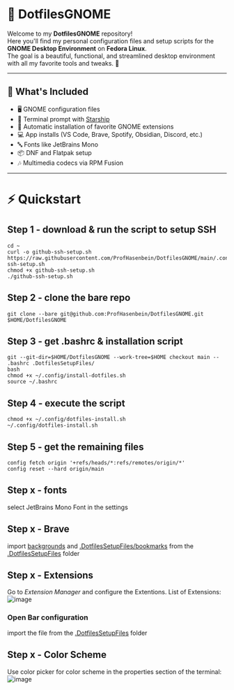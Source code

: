 
# 🎨 DotfilesGNOME

Welcome to my **DotfilesGNOME** repository!  
Here you'll find my personal configuration files and setup scripts for the **GNOME Desktop Environment** on **Fedora Linux**.  
The goal is a beautiful, functional, and streamlined desktop environment with all my favorite tools and tweaks. 🚀

---

## 📁 What's Included

- 🖥️ GNOME configuration files
- 🌟 Terminal prompt with [Starship](https://starship.rs/)
- 🧩 Automatic installation of favorite GNOME extensions
- 💻 App installs (VS Code, Brave, Spotify, Obsidian, Discord, etc.)
- 🔤 Fonts like JetBrains Mono
- 📦 DNF and Flatpak setup
- 🎶 Multimedia codecs via RPM Fusion

---

# ⚡ Quickstart

## Step 1 - download & run the script to setup SSH
```
cd ~
curl -o github-ssh-setup.sh https://raw.githubusercontent.com/ProfHasenbein/DotfilesGNOME/main/.config/github-ssh-setup.sh
chmod +x github-ssh-setup.sh
./github-ssh-setup.sh
```
## Step 2 - clone the bare repo
```
git clone --bare git@github.com:ProfHasenbein/DotfilesGNOME.git $HOME/DotfilesGNOME
```
## Step 3 - get .bashrc & installation script
```
git --git-dir=$HOME/DotfilesGNOME --work-tree=$HOME checkout main -- .bashrc .DotfilesSetupFiles/
bash
chmod +x ~/.config/install-dotfiles.sh
source ~/.bashrc
```

## Step 4 - execute the script
```
chmod +x ~/.config/dotfiles-install.sh
~/.config/dotfiles-install.sh
```
## Step 5 - get the remaining files
```
config fetch origin '+refs/heads/*:refs/remotes/origin/*'
config reset --hard origin/main
```

## Step x - fonts
select JetBrains Mono Font in the settings

## Step x - Brave
import [backgrounds](.DotfilesSetupFiles/BraveBackgrounds/) and [.DotfilesSetupFiles/bookmarks](.DotfilesSetupFiles) from the [.DotfilesSetupFiles](.DotfilesSetupFiles) folder

## Step x - Extensions
Go to *Extension Manager* and configure the Extentions. List of Extensions:
![image](https://github.com/user-attachments/assets/49fc15ed-97bf-43b1-ab97-9101ac9bac14)
### Open Bar configuration
import the file from the [.DotfilesSetupFiles](.DotfilesSetupFiles) folder

## Step x - Color Scheme
Use color picker for color scheme in the properties section of the terminal:
![image](https://github.com/user-attachments/assets/c295b86b-9aae-45bc-9415-d7f236ab516e)

